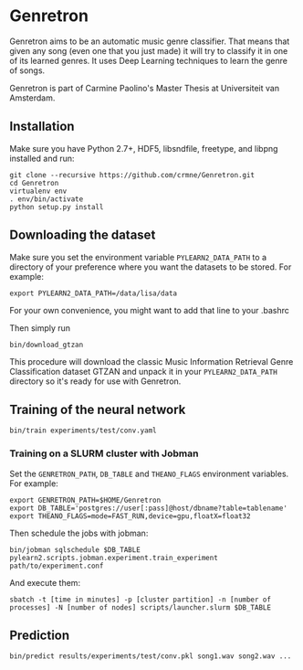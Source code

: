 # Genretron

Genretron aims to be an automatic music genre classifier. That means that given any song (even one that you just made) it will try to classify it in one of its learned genres. It uses Deep Learning techniques to learn the genre of songs.

Genretron is part of Carmine Paolino's Master Thesis at Universiteit van Amsterdam.

## Installation

Make sure you have Python 2.7+, HDF5, libsndfile, freetype, and libpng installed and run:

    git clone --recursive https://github.com/crmne/Genretron.git
    cd Genretron
    virtualenv env
    . env/bin/activate
    python setup.py install

## Downloading the dataset

Make sure you set the environment variable `PYLEARN2_DATA_PATH` to a directory of your preference where you want the datasets to be stored. For example:

    export PYLEARN2_DATA_PATH=/data/lisa/data

For your own convenience, you might want to add that line to your .bashrc

Then simply run

    bin/download_gtzan

This procedure will download the classic Music Information Retrieval Genre Classification dataset GTZAN and unpack it in your `PYLEARN2_DATA_PATH` directory so it's ready for use with Genretron.

## Training of the neural network

    bin/train experiments/test/conv.yaml

### Training on a SLURM cluster with Jobman

Set the `GENRETRON_PATH`, `DB_TABLE` and `THEANO_FLAGS` environment variables. For example:
    
    export GENRETRON_PATH=$HOME/Genretron
    export DB_TABLE='postgres://user[:pass]@host/dbname?table=tablename'
    export THEANO_FLAGS=mode=FAST_RUN,device=gpu,floatX=float32

Then schedule the jobs with jobman:

    bin/jobman sqlschedule $DB_TABLE pylearn2.scripts.jobman.experiment.train_experiment path/to/experiment.conf

And execute them:

    sbatch -t [time in minutes] -p [cluster partition] -n [number of processes] -N [number of nodes] scripts/launcher.slurm $DB_TABLE


## Prediction

    bin/predict results/experiments/test/conv.pkl song1.wav song2.wav ...
